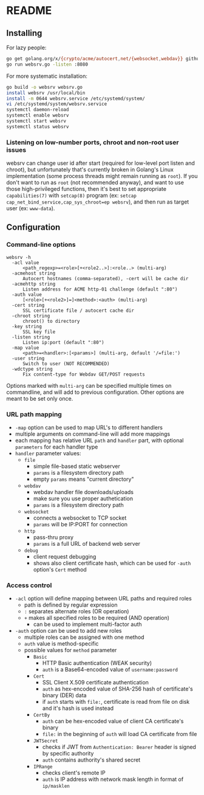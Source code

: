 # README

## Installing

For lazy people:

```sh
go get golang.org/x/{crypto/acme/autocert,net/{websocket,webdav}} github.com/dgrijalva/jwt-go
go run websrv.go -listen :8080
```

For more systematic installation:

```sh
go build -o websrv websrv.go
install websrv /usr/local/bin
install -m 0644 websrv.service /etc/systemd/system/
vi /etc/systemd/system/websrv.service
systemctl daemon-reload
systemctl enable websrv
systemctl start websrv
systemctl status websrv
```

### Listening on low-number ports, chroot and non-root user issues

websrv can change user id after start (required for low-level port listen and chroot), but unfortunately that's currently broken in Golang's Linux implementation (some process threads might remain running as `root`). If you don't want to run as `root` (not recommended anyway), and want to use those high-privileged functions, then it's best to set appropriate `capabilities(7)` with `setcap(8)` program (ex: `setcap cap_net_bind_service,cap_sys_chroot=ep websrv`), and then run as target user (ex: `www-data`).

## Configuration

### Command-line options

```text
websrv -h
  -acl value
      <path_regexp>=<role>[+<role2..>]:<role..> (multi-arg)
  -acmehost string
      Autocert hostnames (comma-separated), -cert will be cache dir
  -acmehttp string
      Listen address for ACME http-01 challenge (default ":80")
  -auth value
      [<role>[+<role2>]=]<method>:<auth> (multi-arg)
  -cert string
      SSL certificate file / autocert cache dir
  -chroot string
      chroot() to directory
  -key string
      SSL key file
  -listen string
      Listen ip:port (default ":80")
  -map value
      <path>=<handler>:[<params>] (multi-arg, default '/=file:')
  -user string
      Switch to user (NOT RECOMMENDED)
  -wdctype string
      Fix content-type for Webdav GET/POST requests
```

Options marked with `multi-arg` can be specified multiple times on commandline, and will add to previous configuration. Other options are meant to be set only once.

### URL path mapping

- `-map` option can be used to map URL's to different handlers
- multiple arguments on command-line will add more mappings
- each mapping has relative URL `path` and `handler` part, with optional `parameters` for each handler type
- `handler` parameter values:
  - `file`
    - simple file-based static webserver
    - `params` is a filesystem directory path
    - empty `params` means "current directory"
  - `webdav`
    - webdav handler file downloads/uploads
    - make sure you use proper authetication
    - `params` is a filesystem directory path
  - `websocket`
    - connects a websocket to TCP socket
    - `params` will be IP:PORT for connection
  - `http`
    - pass-thru proxy
    - `params` is a full URL of backend web server
  - `debug`
    - client request debugging
    - shows also client certificate hash, which can be used for `-auth` option's `Cert` method

### Access control

- `-acl` option will define mapping between URL paths and required roles
  - path is defined by regular expression
  - `:` separates alternate roles (OR operation)
  - `+` makes all specified roles to be required (AND operation)
    - can be used to implement multi-factor auth
- `-auth` option can be used to add new roles
  - multiple roles can be assigned with one method
  - `auth` value is method-specific
  - possible values for `method` parameter
    - `Basic`
      - HTTP Basic authentication (WEAK security)
      - `auth` is a Base64-encoded value of `username:password`
    - `Cert`
      - SSL Client X.509 certificate authentication
      - `auth` as hex-encoded value of SHA-256 hash of certificate's binary (DER) data
      - if `auth` starts with `file:`, certificate is read from file on disk and it's hash is used instead
    - `CertBy`
      - `auth` can be hex-encoded value of client CA certificate's binary
      - `file:` in the beginning of `auth` will load CA certificate from file
    - `JWTSecret`
      - checks if JWT from `Authentication: Bearer` header is signed by specific authority
      - `auth` contains authority's shared secret
    - `IPRange`
      - checks client's remote IP
      - `auth` is IP address with network mask length in format of `ip/masklen`
